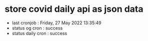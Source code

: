 # store covid daily api as json data

- last cronjob : Friday, 27 May 2022 13:35:49
- status og cron : success
- status daily cron : success
      
      